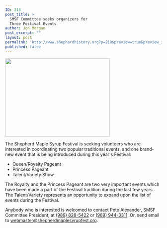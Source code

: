 ```yaml
---
ID: 218
post_title: >
  SMSF Committee seeks organizers for
  Three Festival Events
author: Jon Morgan
post_excerpt: ""
layout: post
permalink: 'http://www.shepherdhistory.org?p=218&preview=true&preview_id=218'
published: false
---
```

<img class="alignnone size-medium wp-image-222" src="http://www.shepherdhistory.org/wp-content/uploads/2017/01/103_5870-336x252.jpg" alt="" width="336" height="252" />

The Shepherd Maple Syrup Festival is seeking volunteers who are interested in coordinating two popular traditional events, and one brand-new event that is being introduced during this year's Festival:
<ul>
 	<li>Queen/Royalty Pageant</li>
 	<li>Princess Pageant</li>
 	<li>Talent/Variety Show</li>
</ul>
The Royalty and the Princess Pageant are two very important events which have been made a part of the Festival tradition during the last few years. The Talent/Variety represents an opportunity to expand upon the list of events during the Festival.

Anybody who is interested is welcomed to contact Pete Alexander, SMSF Committee President, at <a href="tel:9898285422">(989) 828-5422</a> or <a href="tel:9899443311">(989) 944-3311</a>. Or, send email to <a href="mailto:webmaster@shepherdmaplesyrupfest.org">webmaster@shepherdmaplesyrupfest.org</a>.